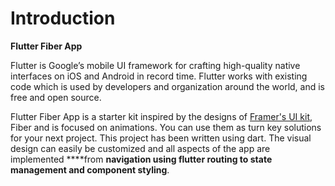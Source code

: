 # Introduction

**Flutter Fiber App**

Flutter is Google’s mobile UI framework for crafting high-quality native interfaces on iOS and Android in record time. Flutter works with existing code which is used by developers and organization around the world, and is free and open source.

Flutter Fiber App is a starter kit inspired by the designs of [Framer's UI kit](https://framer.com/fiber/), Fiber and is focused on animations. You can use them as turn key solutions for your next project. This project has been written using dart. The visual design can easily be customized and all aspects of the app are implemented ****from **navigation using flutter routing to state management and component styling**.

